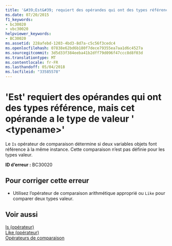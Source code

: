 ```yaml
---
title: '&#39;Est&#39; requiert des opérandes qui ont des types référence, mais cet opérande a le type de valeur &#39; &lt;typename&gt;&#39;'
ms.date: 07/20/2015
f1_keywords:
- bc30020
- vbc30020
helpviewer_keywords:
- BC30020
ms.assetid: 228afebd-1203-4bd3-8d7a-c5c56f3cedc4
ms.openlocfilehash: 07838e62bd6b180f7dece79355ea7aa1d6c4527a
ms.sourcegitcommit: 3d5d33f384eeba41b2dff79d096f47ccc8d8f03d
ms.translationtype: MT
ms.contentlocale: fr-FR
ms.lasthandoff: 05/04/2018
ms.locfileid: "33585578"
---
```

# <a name="39is39-requires-operands-that-have-reference-types-but-this-operand-has-the-value-type-39lttypenamegt39"></a>&#39;Est&#39; requiert des opérandes qui ont des types référence, mais cet opérande a le type de valeur &#39; &lt;typename&gt;&#39;
Le `Is` opérateur de comparaison détermine si deux variables objets font référence à la même instance. Cette comparaison n’est pas définie pour les types valeur.  
  
 **ID d’erreur :** BC30020  
  
## <a name="to-correct-this-error"></a>Pour corriger cette erreur  
  
-   Utilisez l’opérateur de comparaison arithmétique approprié ou `Like` pour comparer deux types valeur.  
  
## <a name="see-also"></a>Voir aussi  
 [Is (opérateur)](../../../visual-basic/language-reference/operators/is-operator.md)  
 [Like (opérateur)](../../../visual-basic/language-reference/operators/like-operator.md)  
 [Opérateurs de comparaison](../../../visual-basic/language-reference/operators/comparison-operators.md)
